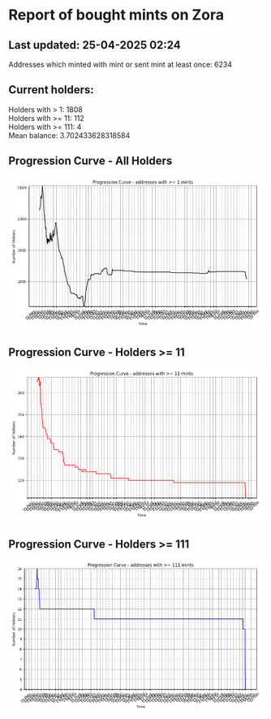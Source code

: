 # Report of bought mints on Zora
## Last updated: 25-04-2025 02:24
Addresses which minted with mint or sent mint at least once: 6234

## Current holders:
Holders with > 1: 1808  
Holders with >= 11: 112  
Holders with >= 111: 4  
Mean balance: 3.702433628318584  

## Progression Curve - All Holders
![addresses with >= 1 mint](progression_curve_all.png)
## Progression Curve - Holders >= 11
![addresses with >= 11 mints](progression_curve_gt_11.png)
## Progression Curve - Holders >= 111
![addresses with >= 111 mints](progression_curve_gt_111.png)
